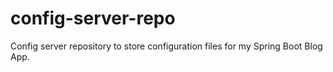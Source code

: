 # config-server-repo
Config server repository to store configuration files for my Spring Boot Blog App.

